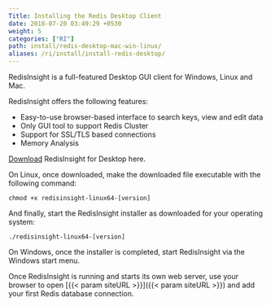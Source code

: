 ```yaml
---
Title: Installing the Redis Desktop Client
date: 2018-07-20 03:49:29 +0530
weight: 5
categories: ["RI"]
path: install/redis-desktop-mac-win-linux/
aliases: /ri/install/install-redis-desktop/
---
```

RedisInsight is a full-featured Desktop GUI client for Windows, Linux and Mac.

RedisInsight offers the following features:

* Easy-to-use browser-based interface to search keys, view and edit data
* Only GUI tool to support Redis Cluster
* Support for SSL/TLS based connections
* Memory Analysis

[Download](https://redislabs.com/redis-enterprise-visualization/redis-insight/) RedisInsight for Desktop here.

On Linux, once downloaded, make the downloaded file executable with the following command:
```
chmod +x redisinsight-linux64-[version]
```

And finally, start the RedisInsight installer as downloaded for your operating system:
```
./redisinsight-linux64-[version]
```

On Windows, once the installer is completed, start RedisInsight via the Windows start menu.

Once RedisInsight is running and starts its own web server, use your browser to open [{{< param siteURL >}}]({{< param siteURL >}}) and add your first Redis database connection.
